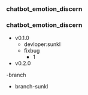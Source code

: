 ### chatbot_emotion_discern
### chatbot_emotion_discern

 - v0.1.0
   - devloper:sunkl
   - fixbug
     - 1
 - v0.2.0
 
 -branch
   - branch-sunkl
    